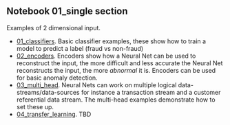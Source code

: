 ## Notebook 01_single section
Examples of 2 dimensional input.
- [01_classifiers](https://github.com/t0kk35/d373c7/tree/master/notebooks/01_single/01_classifiers). Basic classifier examples, these show how to train a model to predict a label (fraud vs non-fraud)
- [02_encoders](https://github.com/t0kk35/d373c7/tree/master/notebooks/01_single/02_encoders). Encoders show how a Neural Net can be used to reconstruct the input, the more difficult and less accurate the Neural Net reconstructs the input, the more *abnormal* it is. Encoders can be used for basic anomaly detection.
- [03_multi_head](https://github.com/t0kk35/d373c7/tree/master/notebooks/01_single/03_multi_head). Neural Nets can work on multiple logical data-streams/data-sources for instance a transaction stream and a customer referential data stream. The multi-head examples demonstrate how to set these up.
- [04_transfer_learning](https://github.com/t0kk35/d373c7/tree/master/notebooks/01_single/04_transfer_learning). TBD
